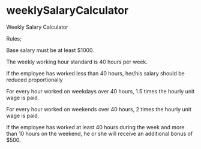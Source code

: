 # weeklySalaryCalculator
Weekly Salary Calculator

Rules;

Base salary must be at least $1000.

The weekly working hour standard is 40 hours per week.

If the employee has worked less than 40 hours, her/his salary should be reduced proportionally

For every hour worked on weekdays over 40 hours, 1.5 times the hourly unit wage is paid.

For every hour worked on weekends over 40 hours, 2 times the hourly unit wage is paid.

If the employee has worked at least 40 hours during the week and more than 10 hours on the weekend, he or she will receive an additional bonus of $500.
